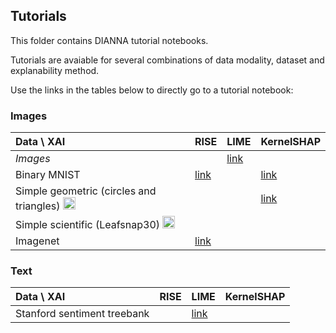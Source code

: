 ## Tutorials
This folder contains DIANNA tutorial notebooks.

Tutorials are avaiable for several combinations of data modality, dataset and explanability method.

Use the links in the tables below to directly go to a tutorial notebook:

<!--- to do: check if LIME is for LeafSNap (Simple Sicnetific) or more. DO we need Images row or each notebook is for 1 dataset only!? -->

### Images
|Data \ XAI|RISE|LIME|KernelSHAP|
|:-----|:---|:---|:---|
|_Images_|[]()|[link](lime_images.ipynb)|[]()|
|Binary MNIST |[link](rise_mnist.ipynb)| []()| [link](kernelshap_mnist.ipynb)|
|Simple geometric (circles and triangles) <img width="20" alt="SimpleGeometric Logo" src="https://user-images.githubusercontent.com/3244249/151539027-f2fc3fc0-282a-4993-9680-74ee28bcd360.png">|[]()| []()| [link](kernelshap_geometric_shapes.ipynb)|
|Simple scientific (Leafsnap30) <img width="20" alt="LeafSnap30 Logo" src="https://user-images.githubusercontent.com/3244249/151539100-dbdfe0f8-485f-45d4-a249-a1f79e970066.png"> []()| []()| []()|
|Imagenet |[link](rise_imagenet.ipynb)| []()| []()|

### Text
|Data \ XAI|RISE|LIME|KernelSHAP|
|:-----|:---|:---|:---|
|Stanford sentiment treebank|[]()|[link](lime_text.ipynb)|[]()|
